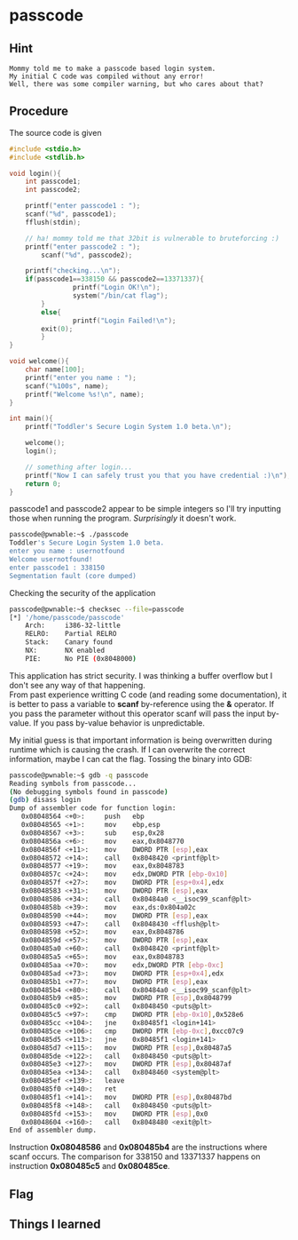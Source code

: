 # passcode

## Hint
```
Mommy told me to make a passcode based login system.
My initial C code was compiled without any error!
Well, there was some compiler warning, but who cares about that?
```

## Procedure
The source code is given<br>
```C
#include <stdio.h>
#include <stdlib.h>

void login(){
	int passcode1;
	int passcode2;

	printf("enter passcode1 : ");
	scanf("%d", passcode1);
	fflush(stdin);

	// ha! mommy told me that 32bit is vulnerable to bruteforcing :)
	printf("enter passcode2 : ");
        scanf("%d", passcode2);

	printf("checking...\n");
	if(passcode1==338150 && passcode2==13371337){
                printf("Login OK!\n");
                system("/bin/cat flag");
        }
        else{
                printf("Login Failed!\n");
		exit(0);
        }
}

void welcome(){
	char name[100];
	printf("enter you name : ");
	scanf("%100s", name);
	printf("Welcome %s!\n", name);
}

int main(){
	printf("Toddler's Secure Login System 1.0 beta.\n");

	welcome();
	login();

	// something after login...
	printf("Now I can safely trust you that you have credential :)\n");
	return 0;	
}

```

passcode1 and passcode2 appear to be simple integers so I'll try inputting those when running the program. <i>Surprisingly</i> it doesn't work.
```bash
passcode@pwnable:~$ ./passcode 
Toddler's Secure Login System 1.0 beta.
enter you name : usernotfound
Welcome usernotfound!
enter passcode1 : 338150
Segmentation fault (core dumped)
```

Checking the security of the application<br>
```bash
passcode@pwnable:~$ checksec --file=passcode
[*] '/home/passcode/passcode'
    Arch:     i386-32-little
    RELRO:    Partial RELRO
    Stack:    Canary found
    NX:       NX enabled
    PIE:      No PIE (0x8048000)
```
This application has strict security. I was thinking a buffer overflow but I don't see any way of that happening.<br>
From past experience writting C code (and reading some documentation), it is better to pass a variable to <b>scanf</b> by-reference using the <b>&</b> operator. If you pass the parameter without this operator scanf will pass the input by-value. If you pass by-value behavior is unpredictable.<br>

My initial guess is that important information is being overwritten during runtime which is causing the crash. If I can overwrite the correct information, maybe I can cat the flag. Tossing the binary into GDB:<br>
```bash
passcode@pwnable:~$ gdb -q passcode
Reading symbols from passcode...
(No debugging symbols found in passcode)
(gdb) disass login
Dump of assembler code for function login:
   0x08048564 <+0>:     push   ebp
   0x08048565 <+1>:     mov    ebp,esp
   0x08048567 <+3>:     sub    esp,0x28
   0x0804856a <+6>:     mov    eax,0x8048770
   0x0804856f <+11>:    mov    DWORD PTR [esp],eax
   0x08048572 <+14>:    call   0x8048420 <printf@plt>
   0x08048577 <+19>:    mov    eax,0x8048783
   0x0804857c <+24>:    mov    edx,DWORD PTR [ebp-0x10]
   0x0804857f <+27>:    mov    DWORD PTR [esp+0x4],edx
   0x08048583 <+31>:    mov    DWORD PTR [esp],eax
   0x08048586 <+34>:    call   0x80484a0 <__isoc99_scanf@plt>
   0x0804858b <+39>:    mov    eax,ds:0x804a02c
   0x08048590 <+44>:    mov    DWORD PTR [esp],eax
   0x08048593 <+47>:    call   0x8048430 <fflush@plt>
   0x08048598 <+52>:    mov    eax,0x8048786
   0x0804859d <+57>:    mov    DWORD PTR [esp],eax
   0x080485a0 <+60>:    call   0x8048420 <printf@plt>
   0x080485a5 <+65>:    mov    eax,0x8048783
   0x080485aa <+70>:    mov    edx,DWORD PTR [ebp-0xc]
   0x080485ad <+73>:    mov    DWORD PTR [esp+0x4],edx
   0x080485b1 <+77>:    mov    DWORD PTR [esp],eax
   0x080485b4 <+80>:    call   0x80484a0 <__isoc99_scanf@plt>
   0x080485b9 <+85>:    mov    DWORD PTR [esp],0x8048799
   0x080485c0 <+92>:    call   0x8048450 <puts@plt>
   0x080485c5 <+97>:    cmp    DWORD PTR [ebp-0x10],0x528e6
   0x080485cc <+104>:   jne    0x80485f1 <login+141>
   0x080485ce <+106>:   cmp    DWORD PTR [ebp-0xc],0xcc07c9
   0x080485d5 <+113>:   jne    0x80485f1 <login+141>
   0x080485d7 <+115>:   mov    DWORD PTR [esp],0x80487a5
   0x080485de <+122>:   call   0x8048450 <puts@plt>
   0x080485e3 <+127>:   mov    DWORD PTR [esp],0x80487af
   0x080485ea <+134>:   call   0x8048460 <system@plt>
   0x080485ef <+139>:   leave  
   0x080485f0 <+140>:   ret    
   0x080485f1 <+141>:   mov    DWORD PTR [esp],0x80487bd
   0x080485f8 <+148>:   call   0x8048450 <puts@plt>
   0x080485fd <+153>:   mov    DWORD PTR [esp],0x0
   0x08048604 <+160>:   call   0x8048480 <exit@plt>
End of assembler dump.
```
Instruction <b>0x08048586</b> and <b>0x080485b4</b> are the instructions where scanf occurs. The comparison for 338150 and 13371337 happens on instruction <b>0x080485c5</b> and <b>0x080485ce</b>.

## Flag

## Things I learned